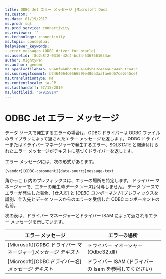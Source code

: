 ```yaml
---
title: ODBC Jet エラー メッセージ |Microsoft Docs
ms.custom: ''
ms.date: 01/19/2017
ms.prod: sql
ms.prod_service: connectivity
ms.reviewer: ''
ms.technology: connectivity
ms.topic: conceptual
helpviewer_keywords:
- error messages (ODBC driver for oracle)
ms.assetid: f8d2a8f2-0316-42c4-bc34-5367661634ae
author: MightyPen
ms.author: genemi
ms.openlocfilehash: 85e0f9a8bc7015a0ad5b12ce46a6c94ab31ca43c
ms.sourcegitcommit: b2464064c0566590e486a3aafae6d67ce2645cef
ms.translationtype: MT
ms.contentlocale: ja-JP
ms.lasthandoff: 07/15/2019
ms.locfileid: "67915814"
---
```

# <a name="odbc-jet-error-messages"></a>ODBC Jet エラー メッセージ
データ ソースで発生するエラーの場合は、ODBC ドライバーは ODBC ファイルのライブラリによって返されたエラー メッセージを返します。 ODBC ドライバーまたはドライバー マネージャーで発生するエラー、SQLSTATE と関連付けられたエラー メッセージがテキストに基づくドライバーを返します。  
  
 エラー メッセージには、次の形式があります。  
  
```  
[vendor][ODBC-component][data-source]message-text  
```  
  
 角かっこ () 内のプレフィックスは、エラーの場所を特定します。 ドライバー マネージャーで、エラーの発生時*データ ソース*は付与しません。 データ ソースでエラーが発生した場合、[*仕入先*] と [*ODBC コンポーネント*] プレフィックスを識別、仕入先とデータ ソースからのエラーを受信した ODBC コンポーネントの名前。  
  
 次の表は、ドライバー マネージャーとドライバー ISAM によって返されるエラー メッセージを示しています。  
  
|エラー メッセージ|エラーの場所|  
|-------------------|--------------------|  
|[Microsoft][ODBC ドライバー マネージャー]*メッセージ テキスト*|ドライバー マネージャー (Odbc32.dll)|  
|[Microsoft][ODBC*ドライバー名*]*メッセージ テキスト*|ドライバー ISAM (ドライバーの Isam を参照してください)|
